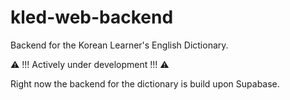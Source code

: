 # kled-web-backend
Backend for the Korean Learner's English Dictionary.

⚠️ !!! Actively under development !!! ⚠️

Right now the backend for the dictionary is build upon Supabase.
